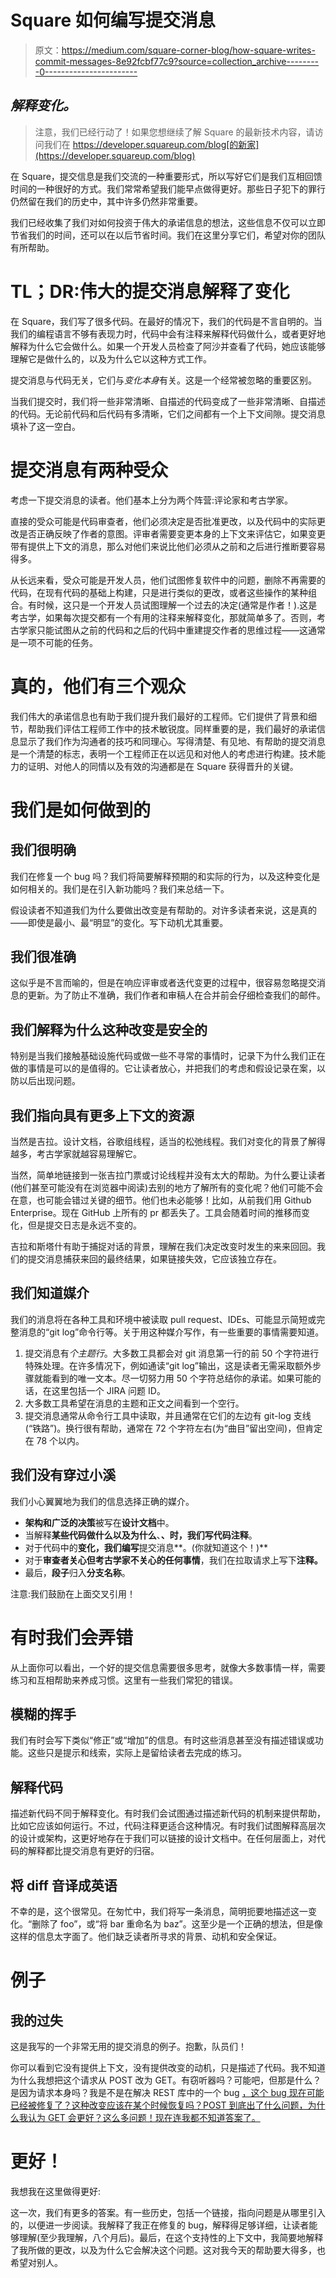 # Square 如何编写提交消息

> 原文：<https://medium.com/square-corner-blog/how-square-writes-commit-messages-8e92fcbf77c9?source=collection_archive---------0----------------------->

## *解释变化。*

> 注意，我们已经行动了！如果您想继续了解 Square 的最新技术内容，请访问我们在 https://developer.squareup.com/blog[的新家](https://developer.squareup.com/blog)

在 Square，提交信息是我们交流的一种重要形式，所以写好它们是我们互相回馈时间的一种很好的方式。我们常常希望我们能早点做得更好。那些日子犯下的罪行仍然留在我们的历史中，其中许多仍然非常重要。

我们已经收集了我们对如何投资于伟大的承诺信息的想法，这些信息不仅可以立即节省我们的时间，还可以在以后节省时间。我们在这里分享它们，希望对你的团队有所帮助。

# TL；DR:伟大的提交消息解释了变化

在 Square，我们写了很多代码。在最好的情况下，我们的代码是不言自明的。当我们的编程语言不够有表现力时，代码中会有注释来解释代码做什么，或者更好地解释为什么它会做什么。如果一个开发人员检查了阿沙并查看了代码，她应该能够理解它是做什么的，以及为什么它以这种方式工作。

提交消息与代码无关，它们与*变化本身*有关。这是一个经常被忽略的重要区别。

当我们提交时，我们将一些非常清晰、自描述的代码变成了一些非常清晰、自描述的代码。无论前代码和后代码有多清晰，它们之间都有一个上下文间隙。提交消息填补了这一空白。

# 提交消息有两种受众

考虑一下提交消息的读者。他们基本上分为两个阵营:评论家和考古学家。

直接的受众可能是代码审查者，他们必须决定是否批准更改，以及代码中的实际更改是否正确反映了作者的意图。评审者需要变更本身的上下文来评估它，如果变更带有提供上下文的消息，那么对他们来说比他们必须从之前和之后进行推断要容易得多。

从长远来看，受众可能是开发人员，他们试图修复软件中的问题，删除不再需要的代码，在现有代码的基础上构建，只是进行类似的更改，或者这些操作的某种组合。有时候，这只是一个开发人员试图理解一个过去的决定(通常是作者！).这是考古学，如果每次提交都有一个有用的注释来解释变化，那就简单多了。否则，考古学家只能试图从之前的代码和之后的代码中重建提交作者的思维过程——这通常是一项不可能的任务。

# 真的，他们有三个观众

我们伟大的承诺信息也有助于我们提升我们最好的工程师。它们提供了背景和细节，帮助我们评估工程师工作中的技术敏锐度。同样重要的是，我们最好的承诺信息显示了我们作为沟通者的技巧和同理心。写得清楚、有见地、有帮助的提交消息是一个清楚的标志，表明一个工程师正在以远见和对他人的考虑进行构建。技术能力的证明、对他人的同情以及有效的沟通都是在 Square 获得晋升的关键。

# 我们是如何做到的

## 我们很明确

我们在修复一个 bug 吗？我们将简要解释预期的和实际的行为，以及这种变化是如何相关的。我们是在引入新功能吗？我们来总结一下。

假设读者不知道我们为什么要做出改变是有帮助的。对许多读者来说，这是真的——即使是最小、最“明显”的变化。写下动机尤其重要。

## 我们很准确

这似乎是不言而喻的，但是在响应评审或者迭代变更的过程中，很容易忽略提交消息的更新。为了防止不准确，我们作者和审稿人在合并前会仔细检查我们的邮件。

## 我们解释为什么这种改变是安全的

特别是当我们接触基础设施代码或做一些不寻常的事情时，记录下为什么我们正在做的事情是可以的是值得的。它让读者放心，并把我们的考虑和假设记录在案，以防以后出现问题。

## 我们指向具有更多上下文的资源

当然是吉拉。设计文档，谷歌组线程，适当的松弛线程。我们对变化的背景了解得越多，考古学家就越容易理解它。

当然，简单地链接到一张吉拉门票或讨论线程并没有太大的帮助。为什么要让读者(他们甚至可能没有在浏览器中阅读)去别的地方了解所有的变化呢？他们可能不会在意，也可能会错过关键的细节。他们也未必能够！比如，从前我们用 Github Enterprise。现在 GitHub 上所有的 pr 都丢失了。工具会随着时间的推移而变化，但是提交日志是永远不变的。

吉拉和斯塔什有助于捕捉对话的背景，理解在我们决定改变时发生的来来回回。我们的提交消息捕获来回的最终结果，如果链接失效，它应该独立存在。

## 我们知道媒介

我们的消息将在各种工具和环境中被读取 pull request、IDEs、可能显示简短或完整消息的“git log”命令行等。关于用这种媒介写作，有一些重要的事情需要知道。

1.  提交消息有*个主题行*。大多数工具都会对 git 消息第一行的前 50 个字符进行特殊处理。在许多情况下，例如通读“git log”输出，这是读者无需采取额外步骤就能看到的唯一文本。尽一切努力用 50 个字符总结你的承诺。如果可能的话，在这里包括一个 JIRA 问题 ID。
2.  大多数工具希望在消息的主题和正文之间看到一个空行。
3.  提交消息通常从命令行工具中读取，并且通常在它们的左边有 git-log 支线(“铁路”)。换行很有帮助，通常在 72 个字符左右(为“曲目”留出空间)，但肯定在 78 个以内。

## 我们没有穿过小溪

我们小心翼翼地为我们的信息选择正确的媒介。

*   **架构和广泛的决策**被写在**设计文档**中。
*   当解释**某些代码做什么以及为什么**、**、**时，我们写**代码注释**。
*   对于代码中的**变化，我们编写**提交消息**。(你就知道这个！)**
*   对于**审查者关心但考古学家不关心的任何事情**，我们在拉取请求上写下**注释。**
*   最后，**段子**归入**分支名称**。

注意:我们鼓励在上面交叉引用！

# 有时我们会弄错

从上面你可以看出，一个好的提交信息需要很多思考，就像大多数事情一样，需要练习和互相帮助来养成习惯。这里有一些我们常犯的错误。

## 模糊的挥手

我们有时会写下类似“修正<bug>”或“增加<functionality>”的信息。有时这些消息甚至没有描述错误或功能。这些只是提示和线索，实际上是留给读者去完成的练习。</functionality></bug>

## 解释代码

描述新代码不同于解释变化。有时我们会试图通过描述新代码的机制来提供帮助，比如它应该如何运行。不过，代码注释更适合这种情况。有时我们试图解释高层次的设计或架构，这更好地存在于我们可以链接的设计文档中。在任何层面上，对代码的解释都比提交消息有更好的归宿。

## 将 diff 音译成英语

不幸的是，这个很常见。在匆忙中，我们将写一条消息，简明扼要地描述这一变化。“删除了 foo”，或“将 bar 重命名为 baz”。这至少是一个正确的想法，但是像这样的信息太字面了。他们缺乏读者所寻求的背景、动机和安全保证。

# 例子

## 我的过失

这是我写的一个非常无用的提交消息的例子。抱歉，队员们！

你可以看到它没有提供上下文，没有提供改变的动机，只是描述了代码。我不知道为什么我想把这个请求从 POST 改为 GET。有窃听器吗？可能吧，但那是什么？是因为请求本身吗？我是不是在解决 REST 库中的一个 bug [，这个 bug 现在可能已经被修复了？这种改变应该在某个时候恢复吗？POST 到底出了什么问题，为什么我认为 GET 会更好？这么多问题！现在连我都不知道答案了。](http://square.github.io/retrofit/)

# 更好！

我想我在这里做得更好:

这一次，我们有更多的答案。有一些历史，包括一个链接，指向问题是从哪里引入的，以便进一步阅读。我解释了我正在修复的 bug，解释得足够详细，让读者能够理解(至少我理解，八个月后)。最后，在这个支持性的上下文中，我简要地解释了我所做的更改，以及为什么它会解决这个问题。这对我今天的帮助要大得多，也希望对别人。